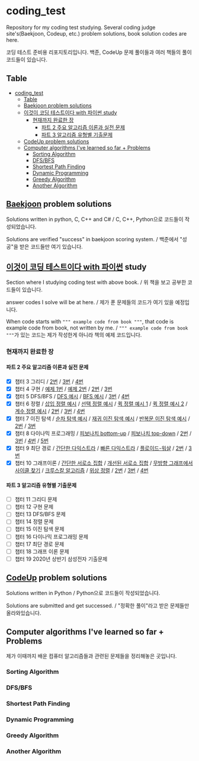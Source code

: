 # coding_test

Repository for my coding test studying. Several coding judge site's(Baekjoon, Codeup, etc.) problem solutions, book solution codes are here.

코딩 테스트 준비용 리포지토리입니다. 백준, CodeUp 문제 풀이들과 여러 책들의 풀이 코드들이 있습니다.

## Table

- [coding\_test](#coding_test)
	- [Table](#table)
	- [Baekjoon problem solutions](#baekjoon-problem-solutions)
	- [이것이 코딩 테스트이다 with 파이썬 study](#이것이-코딩-테스트이다-with-파이썬-study)
		- [현재까지 완료한 장](#현재까지-완료한-장)
			- [파트 2 주요 알고리즘 이론과 실전 문제](#파트-2-주요-알고리즘-이론과-실전-문제)
			- [파트 3 알고리즘 유형별 기출문제](#파트-3-알고리즘-유형별-기출문제)
	- [CodeUp problem solutions](#codeup-problem-solutions)
	- [Computer algorithms I've learned so far + Problems](#computer-algorithms-ive-learned-so-far--problems)
		- [Sorting Algorithm](#sorting-algorithm)
		- [DFS/BFS](#dfsbfs)
		- [Shortest Path Finding](#shortest-path-finding)
		- [Dynamic Programming](#dynamic-programming)
		- [Greedy Algorithm](#greedy-algorithm)
		- [Another Algorithm](#another-algorithm)

## [Baekjoon](https://www.acmicpc.net/) problem solutions

Solutions written in python, C, C++ and C# / C, C++, Python으로 코드들이 작성되었습니다.

Solutions are verified "success" in baekjoon scoring system. / 백준에서 "성공"을 받은 코드들만 여기 있습니다.

## [이것이 코딩 테스트이다 with 파이썬](https://www.hanbit.co.kr/store/books/look.php?p_code=B8945183661) study

Section where I studying coding test with above book. / 위 책을 보고 공부한 코드들이 있습니다.

answer codes I solve will be at here. / 제가 푼 문제들의 코드가 여기 있을 예정입니다.

When code starts with `""" example code from book """`, that code is example code from book, not written by me. / `""" example code from book """`가 있는 코드는 제가 작성한게 아니라 책의 예제 코드입니다.

### 현재까지 완료한 장

#### 파트 2 주요 알고리즘 이론과 실전 문제

- [x] 챕터 3 그리디 / [2번](/이것이_코딩_테스트이다_with_파이썬/ch3_greedy_2.py) / [3번](/이것이_코딩_테스트이다_with_파이썬/ch3_greedy_3.py) / [4번](/이것이_코딩_테스트이다_with_파이썬/ch3_greedy_4.py)
- [x] 챕터 4 구현 / [예제 1번](/이것이_코딩_테스트이다_with_파이썬/ch4_implement_1_1.py) / [예제 2번](/이것이_코딩_테스트이다_with_파이썬/ch4_implement_1_2.py) / [2번](/이것이_코딩_테스트이다_with_파이썬/ch4_implement_2.py) / [3번](/이것이_코딩_테스트이다_with_파이썬/ch4_implement_3.py)
- [x] 챕터 5 DFS/BFS / [DFS 예시](/이것이_코딩_테스트이다_with_파이썬/ch5_DFS_BFS_dfs_example.py) / [BFS 예시](/이것이_코딩_테스트이다_with_파이썬/ch5_DFS_BFS_bfs_example.py) / [3번](/이것이_코딩_테스트이다_with_파이썬/ch5_DFS_BFS_3.py) / [4번](/이것이_코딩_테스트이다_with_파이썬/ch5_DFS_BFS_4.py)
- [x] 챕터 6 정렬 / [삽입 정렬 예시](/이것이_코딩_테스트이다_with_파이썬/ch6_sorting_1_insertion_sort.py) / [선택 정렬 예시](/이것이_코딩_테스트이다_with_파이썬/ch6_sorting_1_selection_sort.py) / [퀵 정렬 예시 1](/이것이_코딩_테스트이다_with_파이썬/ch6_sorting_1_quick_sort.py) / [퀵 정렬 예시 2](/이것이_코딩_테스트이다_with_파이썬/ch6_sorting_1_quick_sort_efficient.py) / [계수 정렬 예시](/이것이_코딩_테스트이다_with_파이썬/ch6_sorting_1_counting_sort.py) / [2번](/이것이_코딩_테스트이다_with_파이썬/ch6_sorting_2.py) / [3번](/이것이_코딩_테스트이다_with_파이썬/ch6_sorting_3.py) / [4번](/이것이_코딩_테스트이다_with_파이썬/ch6_sorting_4.py)
- [x] 챕터 7 이진 탐색 / [순차 탐색 예시](/이것이_코딩_테스트이다_with_파이썬/ch7_binary_search_1_sequential_search.py) / [재귀 이진 탐색 예시](/이것이_코딩_테스트이다_with_파이썬/ch7_binary_search_1_binary_search_recurssion.py) / [반복문 이진 탐색 예시](/이것이_코딩_테스트이다_with_파이썬/ch7_binary_search_1_binary_search_iteration.py) / [2번](/이것이_코딩_테스트이다_with_파이썬/ch7_binary_search_2.py) / [3번](/이것이_코딩_테스트이다_with_파이썬/ch7_binary_search_3.py)
- [x] 챕터 8 다이나믹 프로그래밍 / [피보나치 bottom-up](/이것이_코딩_테스트이다_with_파이썬/ch8_DP_1_fibonacci_bottomup.py) / [피보나치 top-down](/이것이_코딩_테스트이다_with_파이썬/ch8_DP_1_fibonacci_topdown.py) / [2번](/이것이_코딩_테스트이다_with_파이썬/ch8_DP_2.py) / [3번](/이것이_코딩_테스트이다_with_파이썬/ch8_DP_3.py) / [4번](/이것이_코딩_테스트이다_with_파이썬/ch8_DP_4.py) / [5번](/이것이_코딩_테스트이다_with_파이썬/ch8_DP_5.py)
- [x] 챕터 9 최단 경로 / [간단한 다익스트라](/이것이_코딩_테스트이다_with_파이썬/ch9_shortest_path_1_dijkstra_simple.py) / [빠른 다익스트라](/이것이_코딩_테스트이다_with_파이썬/ch9_shortest_path_1_dijkstra_improved.py) / [플로이드-워샬](/이것이_코딩_테스트이다_with_파이썬/ch9_shortest_path_1_floyd_warshaol.py) / [2번](/이것이_코딩_테스트이다_with_파이썬/ch9_shortest_path_2.py) / [3번](/이것이_코딩_테스트이다_with_파이썬/ch9_shortest_path_3.py)
- [x] 챕터 10 그래프이론 / [간단한 서로소 집합](/이것이_코딩_테스트이다_with_파이썬/ch10/ch10_graph_1_disjoint_set.py) / [개선된 서로소 집합](/이것이_코딩_테스트이다_with_파이썬/ch10/ch10_graph_1_disjoint_set_improved.py) / [무방향 그래프에서 사이클 찾기](/이것이_코딩_테스트이다_with_파이썬/ch10/ch10_graph_1_disjoint_set_cycle.py) / [크루스칼 알고리즘](/이것이_코딩_테스트이다_with_파이썬/ch10/ch10_graph_1_kruskal.py) / [위상 정렬](/이것이_코딩_테스트이다_with_파이썬/ch10/ch10_graph_1_topological_sorting.py) / [2번](/이것이_코딩_테스트이다_with_파이썬/ch10/ch10_graph_2.py) / [3번](/이것이_코딩_테스트이다_with_파이썬/ch10/ch10_graph_3.py) / [4번](/이것이_코딩_테스트이다_with_파이썬/ch10/ch10_graph_4.py)

#### 파트 3 알고리즘 유형별 기출문제
- [ ] 챕터 11 그리디 문제
- [ ] 챕터 12 구현 문제
- [ ] 챕터 13 DFS/BFS 문제
- [ ] 챕터 14 정렬 문제
- [ ] 챕터 15 이진 탐색 문제
- [ ] 챕터 16 다이나믹 프로그래밍 문제
- [ ] 챕터 17 최단 경로 문제
- [ ] 챕터 18 그래프 이론 문제
- [ ] 챕터 19 2020년 상반기 삼성전자 기출문제

## [CodeUp](https://codeup.kr/index.php) problem solutions

Solutions written in Python / Python으로 코드들이 작성되었습니다.

Solutions are submitted and get successed. / "정확한 풀이"라고 받은 문제들만 올라와있습니다.

## Computer algorithms I've learned so far + Problems

제가 이때까지 배운 컴퓨터 알고리즘들과 관련된 문제들을 정리해놓은 곳입니다.

### Sorting Algorithm

### DFS/BFS

### Shortest Path Finding

### Dynamic Programming

### Greedy Algorithm

### Another Algorithm